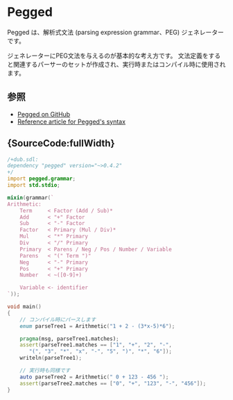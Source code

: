# Pegged

Pegged は、解析式文法 (parsing expression grammar、PEG) ジェネレーターです。

ジェネレーターにPEG文法を与えるのが基本的な考え方です。
文法定義をすると関連するパーサーのセットが作成され、実行時またはコンパイル時に使用されます。

## 参照

- [Pegged on GitHub](https://github.com/PhilippeSigaud/Pegged)
- [Reference article for Pegged's syntax](http://bford.info/pub/lang/peg)

## {SourceCode:fullWidth}

```d
/+dub.sdl:
dependency "pegged" version="~>0.4.2"
+/
import pegged.grammar;
import std.stdio;

mixin(grammar(`
Arithmetic:
    Term     < Factor (Add / Sub)*
    Add      < "+" Factor
    Sub      < "-" Factor
    Factor   < Primary (Mul / Div)*
    Mul      < "*" Primary
    Div      < "/" Primary
    Primary  < Parens / Neg / Pos / Number / Variable
    Parens   < "(" Term ")"
    Neg      < "-" Primary
    Pos      < "+" Primary
    Number   < ~([0-9]+)

    Variable <- identifier
`));

void main()
{
    // コンパイル時にパースします
    enum parseTree1 = Arithmetic("1 + 2 - (3*x-5)*6");

    pragma(msg, parseTree1.matches);
    assert(parseTree1.matches == ["1", "+", "2", "-",
       "(", "3", "*", "x", "-", "5", ")", "*", "6"]);
    writeln(parseTree1);

    // 実行時も同様です
    auto parseTree2 = Arithmetic(" 0 + 123 - 456 ");
    assert(parseTree2.matches == ["0", "+", "123", "-", "456"]);
}
```
